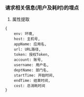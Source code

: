 ### 请求相关信息(用户及耗时)的埋点
1. 属性提取
```
{
	env: 环境,
	host: 主机号,
	appName: 应用名,
	url: URL路径,
	token: 授权Token,	
	account: 账号,
	username: 用户名,
	deptName: 部门名,
	startTime: 开始时间,
	endTime: 结束时间,
	cost: 总消耗时间
}
```
